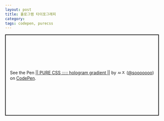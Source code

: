 ```yaml
---
layout: post
title: 홀로그램 타이포그래피
category:
tags: codepen, purecss
---
```

<p class="codepen" data-height="400" data-theme-id="0" data-default-tab="result" data-user="sooooooo" data-slug-hash="zVOGmb" style="height: 265px; box-sizing: border-box; display: flex; align-items: center; justify-content: center; border: 2px solid; margin: 1em 0; padding: 1em;" data-pen-title="|| PURE CSS ::::: hologram gradient ||">
<span>See the Pen <a href="https://codepen.io/sooooooo/pen/zVOGmb/">
|| PURE CSS ::::: hologram gradient ||</a> by ㅆㅈ (<a href="https://codepen.io/sooooooo">@sooooooo</a>)
on <a href="https://codepen.io">CodePen</a>.</span>
</p>
<script async src="https://static.codepen.io/assets/embed/ei.js"></script>
